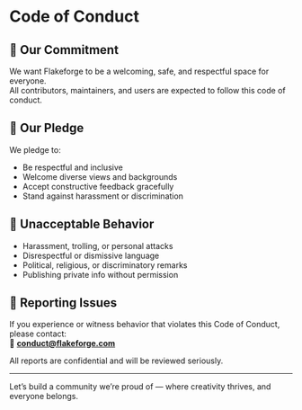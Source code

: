 # Code of Conduct

## 💛 Our Commitment

We want Flakeforge to be a welcoming, safe, and respectful space for everyone.  
All contributors, maintainers, and users are expected to follow this code of conduct.

## 👥 Our Pledge

We pledge to:

- Be respectful and inclusive
- Welcome diverse views and backgrounds
- Accept constructive feedback gracefully
- Stand against harassment or discrimination

## 🚫 Unacceptable Behavior

- Harassment, trolling, or personal attacks
- Disrespectful or dismissive language
- Political, religious, or discriminatory remarks
- Publishing private info without permission

## 📣 Reporting Issues

If you experience or witness behavior that violates this Code of Conduct, please contact:  
📧 **conduct@flakeforge.com**

All reports are confidential and will be reviewed seriously.

---

Let’s build a community we’re proud of — where creativity thrives, and everyone belongs.
